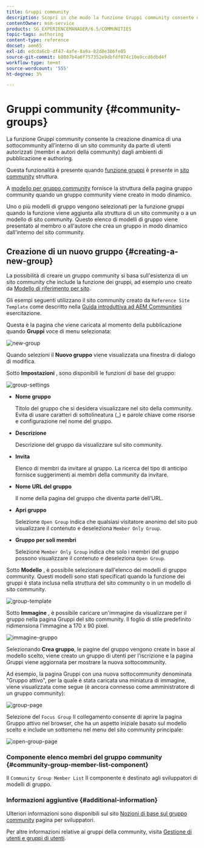 ```yaml
---
title: Gruppi community
description: Scopri in che modo la funzione Gruppi community consente di creare dinamicamente una sottocommunity all’interno di un sito community da parte di utenti autorizzati in Pubblicazione e authoring.
contentOwner: msm-service
products: SG_EXPERIENCEMANAGER/6.5/COMMUNITIES
topic-tags: authoring
content-type: reference
docset: aem65
exl-id: edcda6cb-df47-4afe-8a9a-82d8e386fe05
source-git-commit: b8887b4a6f757352e9dbfdf074c10e9ccd6dbd4f
workflow-type: tm+mt
source-wordcount: '555'
ht-degree: 3%

---
```


# Gruppi community {#community-groups}

La funzione Gruppi community consente la creazione dinamica di una sottocommunity all’interno di un sito community da parte di utenti autorizzati (membri e autori della community) dagli ambienti di pubblicazione e authoring.

Questa funzionalità è presente quando [funzione gruppi](/help/communities/functions.md#groups-function) è presente in [sito community](/help/communities/sites-console.md) struttura.

A [modello per gruppo community](/help/communities/tools-groups.md) fornisce la struttura della pagina gruppo community quando un gruppo community viene creato in modo dinamico.

Uno o più modelli di gruppo vengono selezionati per la funzione gruppi quando la funzione viene aggiunta alla struttura di un sito community o a un modello di sito community. Questo elenco di modelli di gruppo viene presentato al membro o all&#39;autore che crea un gruppo in modo dinamico dall&#39;interno del sito community.

## Creazione di un nuovo gruppo {#creating-a-new-group}

La possibilità di creare un gruppo community si basa sull&#39;esistenza di un sito community che include la funzione dei gruppi, ad esempio uno creato da [Modello di riferimento per sito](/help/communities/sites.md).

Gli esempi seguenti utilizzano il sito community creato da `Reference Site Template` come descritto nella [Guida introduttiva ad AEM Communities](/help/communities/getting-started.md) esercitazione.

Questa è la pagina che viene caricata al momento della pubblicazione quando **Gruppi** voce di menu selezionata:

![new-group](assets/new-group.png)

Quando selezioni il **Nuovo gruppo** viene visualizzata una finestra di dialogo di modifica.

Sotto **Impostazioni** , sono disponibili le funzioni di base del gruppo:

![group-settings](assets/group-settings.png)

* **Nome gruppo**

  Titolo del gruppo che si desidera visualizzare nel sito della community. Evita di usare caratteri di sottolineatura (_) e parole chiave come risorse e configurazione nel nome del gruppo.

* **Descrizione**

  Descrizione del gruppo da visualizzare sul sito community.

* **Invita**

  Elenco di membri da invitare al gruppo. La ricerca del tipo di anticipo fornisce suggerimenti ai membri della community da invitare.

* **Nome URL del gruppo**

  Il nome della pagina del gruppo che diventa parte dell’URL.

* **Apri gruppo**

  Selezione `Open Group` indica che qualsiasi visitatore anonimo del sito può visualizzare il contenuto e deseleziona `Member Only Group`.

* **Gruppo per soli membri**

  Selezione `Member Only Group` indica che solo i membri del gruppo possono visualizzare il contenuto e deseleziona `Open Group`.

Sotto **Modello** , è possibile selezionare dall&#39;elenco dei modelli di gruppo community. Questi modelli sono stati specificati quando la funzione dei gruppi è stata inclusa nella struttura del sito community o in un modello di sito community.

![group-template](assets/group-template.png)

Sotto **Immagine** , è possibile caricare un&#39;immagine da visualizzare per il gruppo nella pagina Gruppi del sito community. Il foglio di stile predefinito ridimensiona l&#39;immagine a 170 x 90 pixel.

![immagine-gruppo](assets/group-image.png)

Selezionando **Crea gruppo**, le pagine del gruppo vengono create in base al modello scelto, viene creato un gruppo di utenti per l’iscrizione e la pagina Gruppi viene aggiornata per mostrare la nuova sottocommunity.

Ad esempio, la pagina Gruppi con una nuova sottocommunity denominata &quot;Gruppo attivo&quot;, per la quale è stata caricata una miniatura di immagine, viene visualizzata come segue (è ancora connesso come amministratore di un gruppo community):

![group-page](assets/group-page.png)

Selezione del `Focus Group` Il collegamento consente di aprire la pagina Gruppo attivo nel browser, che ha un aspetto iniziale basato sul modello scelto e include un sottomenu nel menu del sito community principale:

![open-group-page](assets/open-group-page.png)

### Componente elenco membri del gruppo community {#community-group-member-list-component}

Il `Community Group Member List` Il componente è destinato agli sviluppatori di modelli di gruppo.

### Informazioni aggiuntive {#additional-information}

Ulteriori informazioni sono disponibili sul sito [Nozioni di base sul gruppo community](/help/communities/essentials-groups.md) pagina per sviluppatori.

Per altre informazioni relative ai gruppi della community, visita [Gestione di utenti e gruppi di utenti](/help/communities/users.md).
